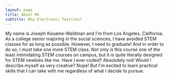 ```yaml
---
layout: page
title: About Me
subtitle: Why Electronic Textiles?
---
```


My name is Joseph Kouame-Waldman and I'm from Los Angeles, California. As a college senior majoring in the social sciences, I have avoided STEM classes for as long as possible. However, I need to graduate! And in order to do so, I must take one more STEM class. Not only is this course one of the least intimidating STEM courses on campus, but it is quite literally designed for STEM newbies like me. Have I ever coded? Absolutely not! Would I describe myself as very creative? Nope! But I'm excited to learn practical skills that I can take with me regardless of what I decide to pursue.








